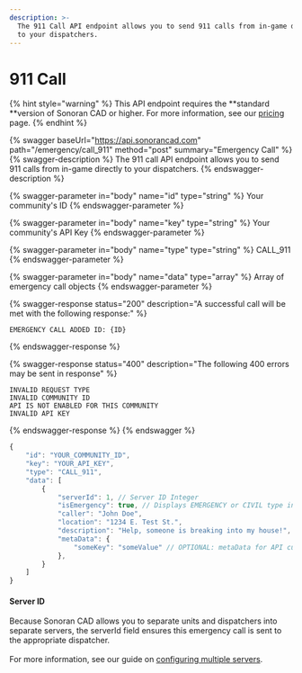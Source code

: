 ```yaml
---
description: >-
  The 911 Call API endpoint allows you to send 911 calls from in-game directly
  to your dispatchers.
---
```


# 911 Call

{% hint style="warning" %}
This API endpoint requires the **standard **version of Sonoran CAD or higher. For more information, see our [pricing ](../../../../pricing/faq/)page.
{% endhint %}

{% swagger baseUrl="https://api.sonorancad.com" path="/emergency/call_911" method="post" summary="Emergency Call" %}
{% swagger-description %}
The 911 call API endpoint allows you to send 911 calls from in-game directly to your dispatchers.
{% endswagger-description %}

{% swagger-parameter in="body" name="id" type="string" %}
Your community's ID
{% endswagger-parameter %}

{% swagger-parameter in="body" name="key" type="string" %}
Your community's API Key
{% endswagger-parameter %}

{% swagger-parameter in="body" name="type" type="string" %}
CALL_911
{% endswagger-parameter %}

{% swagger-parameter in="body" name="data" type="array" %}
Array of emergency call objects
{% endswagger-parameter %}

{% swagger-response status="200" description="A successful call will be met with the following response:" %}
```
EMERGENCY CALL ADDED ID: {ID}
```
{% endswagger-response %}

{% swagger-response status="400" description="The following 400 errors may be sent in response" %}
```
INVALID REQUEST TYPE
INVALID COMMUNITY ID
API IS NOT ENABLED FOR THIS COMMUNITY
INVALID API KEY
```
{% endswagger-response %}
{% endswagger %}

```javascript
{
    "id": "YOUR_COMMUNITY_ID",
    "key": "YOUR_API_KEY",
    "type": "CALL_911",
    "data": [
        {
            "serverId": 1, // Server ID Integer
            "isEmergency": true, // Displays EMERGENCY or CIVIL type in the CAD
            "caller": "John Doe",
            "location": "1234 E. Test St.",
            "description": "Help, someone is breaking into my house!",
            "metaData": {
                "someKey": "someValue" // OPTIONAL: metaData for API custom storage
            },
        }
    ]
}
```

#### Server ID

Because Sonoran CAD allows you to separate units and dispatchers into separate servers, the serverId field ensures this emergency call is sent to the appropriate dispatcher.\
\
For more information, see our guide on [configuring multiple servers](../../../../tutorials/customization/configuring-multiple-servers.md).
